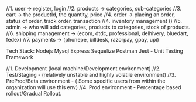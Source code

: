 //1. user -> register, login
//2. products -> categories, sub-categories
//3. cart -> the productId, the quantity, price
//4. order -> placing an order, status of order, track order, transaction
//4. inventory management ()
//5. admin -> who will add categories, products to categories, stock of products.
//6. shipping management -> (ecom, dtdc, professional, delhivery, bluedart, fedex)
//7. payments -> (phonepe, billdesk, razorpay, gpay, upi)

Tech Stack:
Nodejs
Mysql
Express
Sequelize
Postman
Jest - Unit Testing Framework

//1. Development (local machine/Development environment)
//2. Test/Staging - (relatively unstable and highly volatile environment)
//3. PreProd/Beta environment - ( Some specific users from within the organization will use this env)
//4. Prod environment - Percentage based rollout/Gradual Rollout.

